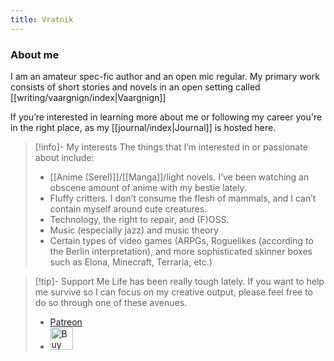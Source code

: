 ```yaml
---
title: Vratnik
---
```

### About me

I am an amateur spec-fic author and an open mic regular. My primary work consists of short stories and novels in an open setting called [[writing/vaargnign/index|Vaargnign]]

If you’re interested in learning more about me or following my career you're in the right place, as my [[journal/index|Journal]] is hosted here.

> [!info]- My interests
>The things that I’m interested in or passionate about include:
>
>- [[Anime (Serel)]]/[[Manga]]/light novels. I’ve been watching an obscene amount of anime with my bestie lately.
>- Fluffy critters. I don’t consume the flesh of mammals, and I can’t contain myself around cute creatures.
>- Technology, the right to repair, and (F)OSS.
>- Music (especially jazz) and music theory
>- Certain types of video games (ARPGs, Roguelikes (according to the Berlin interpretation), and more sophisticated skinner boxes such as Elona, Minecraft, Terraria, etc.)

> [!tip]- Support Me
> Life has been really tough lately. If you want to help me survive so I can focus on my creative output, please feel free to do so through one of these avenues.
>- [Patreon](https://patreon.com/vratnik?utm_medium=unknown&utm_source=join_link&utm_campaign=creatorshare_creator&utm_content=copyLink)
>- <a href='https://ko-fi.com/Q5Q41S7RN' target='_blank'><img height='36' style='border:0px;height:36px;' src='https://storage.ko-fi.com/cdn/kofi6.png?v=6' border='0' alt='Buy Me a Coffee at ko-fi.com' /></a>


